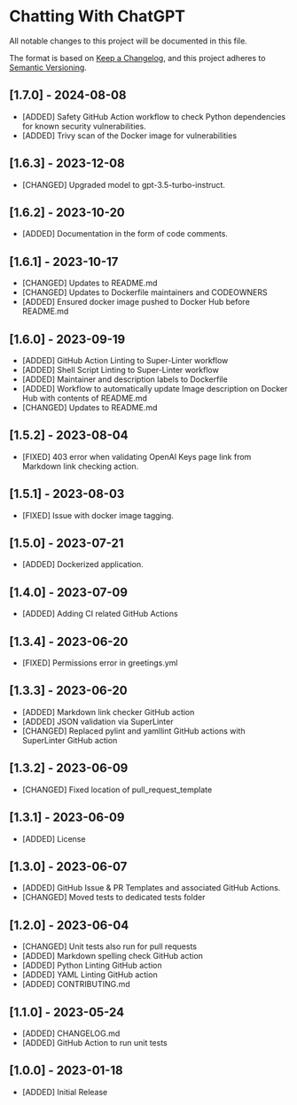 # Chatting With ChatGPT

All notable changes to this project will be documented in this file.

The format is based on [Keep a Changelog](https://keepachangelog.com/en/1.0.0/),
and this project adheres to [Semantic Versioning](https://semver.org/spec/v2.0.0.html).

## [1.7.0] - 2024-08-08

- [ADDED] Safety GitHub Action workflow to check Python dependencies for known security vulnerabilities.
- [ADDED] Trivy scan of the Docker image for vulnerabilities

## [1.6.3] - 2023-12-08

- [CHANGED] Upgraded model to gpt-3.5-turbo-instruct.

## [1.6.2] - 2023-10-20

- [ADDED] Documentation in the form of code comments.

## [1.6.1] - 2023-10-17

- [CHANGED] Updates to README.md
- [CHANGED] Updates to Dockerfile maintainers and CODEOWNERS
- [ADDED] Ensured docker image pushed to Docker Hub before README.md

## [1.6.0] - 2023-09-19

- [ADDED] GitHub Action Linting to Super-Linter workflow
- [ADDED] Shell Script Linting to Super-Linter workflow
- [ADDED] Maintainer and description labels to Dockerfile
- [ADDED] Workflow to automatically update Image description on Docker Hub with contents of README.md
- [CHANGED] Updates to README.md

## [1.5.2] - 2023-08-04

- [FIXED] 403 error when validating OpenAI Keys page link from Markdown link checking action.

## [1.5.1] - 2023-08-03

- [FIXED] Issue with docker image tagging.

## [1.5.0] - 2023-07-21

- [ADDED] Dockerized application.

## [1.4.0] - 2023-07-09

- [ADDED] Adding CI related GitHub Actions

## [1.3.4] - 2023-06-20

- [FIXED] Permissions error in greetings.yml

## [1.3.3] - 2023-06-20

- [ADDED] Markdown link checker GitHub action
- [ADDED] JSON validation via SuperLinter
- [CHANGED] Replaced pylint and yamllint GitHub actions with SuperLinter GitHub action

## [1.3.2] - 2023-06-09

- [CHANGED] Fixed location of pull_request_template

## [1.3.1] - 2023-06-09

- [ADDED] License

## [1.3.0] - 2023-06-07

- [ADDED] GitHub Issue & PR Templates and associated GitHub Actions.
- [CHANGED] Moved tests to dedicated tests folder

## [1.2.0] - 2023-06-04

- [CHANGED] Unit tests also run for pull requests
- [ADDED] Markdown spelling check GitHub action
- [ADDED] Python Linting GitHub action
- [ADDED] YAML Linting GitHub action
- [ADDED] CONTRIBUTING.md

## [1.1.0] - 2023-05-24

- [ADDED] CHANGELOG.md
- [ADDED] GitHub Action to run unit tests

## [1.0.0] - 2023-01-18

- [ADDED] Initial Release

